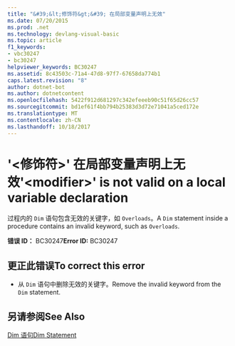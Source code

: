 ```yaml
---
title: "&#39;&lt;修饰符&gt;&#39; 在局部变量声明上无效"
ms.date: 07/20/2015
ms.prod: .net
ms.technology: devlang-visual-basic
ms.topic: article
f1_keywords:
- vbc30247
- bc30247
helpviewer_keywords: BC30247
ms.assetid: 8c43503c-71a4-47d8-97f7-67658da774b1
caps.latest.revision: "8"
author: dotnet-bot
ms.author: dotnetcontent
ms.openlocfilehash: 5422f912d681297c342efeeeb90c51f65d26cc57
ms.sourcegitcommit: bd1ef61f4bb794b25383d3d72e71041a5ced172e
ms.translationtype: MT
ms.contentlocale: zh-CN
ms.lasthandoff: 10/18/2017
---
```

# <a name="39ltmodifiergt39-is-not-valid-on-a-local-variable-declaration"></a><span data-ttu-id="c5a89-102">&#39;&lt;修饰符&gt;&#39; 在局部变量声明上无效</span><span class="sxs-lookup"><span data-stu-id="c5a89-102">&#39;&lt;modifier&gt;&#39; is not valid on a local variable declaration</span></span>
<span data-ttu-id="c5a89-103">过程内的 `Dim` 语句包含无效的关键字，如 `Overloads`。</span><span class="sxs-lookup"><span data-stu-id="c5a89-103">A `Dim` statement inside a procedure contains an invalid keyword, such as `Overloads`.</span></span>  
  
 <span data-ttu-id="c5a89-104">**错误 ID：** BC30247</span><span class="sxs-lookup"><span data-stu-id="c5a89-104">**Error ID:** BC30247</span></span>  
  
## <a name="to-correct-this-error"></a><span data-ttu-id="c5a89-105">更正此错误</span><span class="sxs-lookup"><span data-stu-id="c5a89-105">To correct this error</span></span>  
  
-   <span data-ttu-id="c5a89-106">从 `Dim` 语句中删除无效的关键字。</span><span class="sxs-lookup"><span data-stu-id="c5a89-106">Remove the invalid keyword from the `Dim` statement.</span></span>  
  
## <a name="see-also"></a><span data-ttu-id="c5a89-107">另请参阅</span><span class="sxs-lookup"><span data-stu-id="c5a89-107">See Also</span></span>  
 [<span data-ttu-id="c5a89-108">Dim 语句</span><span class="sxs-lookup"><span data-stu-id="c5a89-108">Dim Statement</span></span>](../../visual-basic/language-reference/statements/dim-statement.md)
